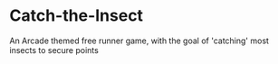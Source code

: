 # Catch-the-Insect
An Arcade themed free runner game, with the goal of 'catching' most insects to secure points
